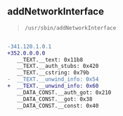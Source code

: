 ## addNetworkInterface

> `/usr/sbin/addNetworkInterface`

```diff

-341.120.1.0.1
+352.0.0.0.0
   __TEXT.__text: 0x11b8
   __TEXT.__auth_stubs: 0x420
   __TEXT.__cstring: 0x79b
-  __TEXT.__unwind_info: 0x54
+  __TEXT.__unwind_info: 0x60
   __DATA_CONST.__auth_got: 0x210
   __DATA_CONST.__got: 0x38
   __DATA_CONST.__const: 0x40

```

